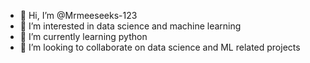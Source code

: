 - 👋 Hi, I’m @Mrmeeseeks-123
- 👀 I’m interested in data science and machine learning
- 🌱 I’m currently learning python
- 💞️ I’m looking to collaborate on data science and ML related projects


<!---
Mrmeeseeks-123/Mrmeeseeks-123 is a ✨ special ✨ repository because its `README.md` (this file) appears on your GitHub profile.
You can click the Preview link to take a look at your changes.
--->
